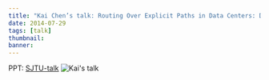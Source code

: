 ```yaml
---
title: "Kai Chen’s talk: Routing Over Explicit Paths in Data Centers: Design and Applications"
date: 2014-07-29
tags: [talk]
thumbnail:
banner: 
---
```

PPT: [SJTU-talk](http://202.120.40.100/wp-content/uploads/2014/07/SJTU-talk.pdf)
![Kai's talk](/2014/07/29/Kai-talk/talk.jpg)